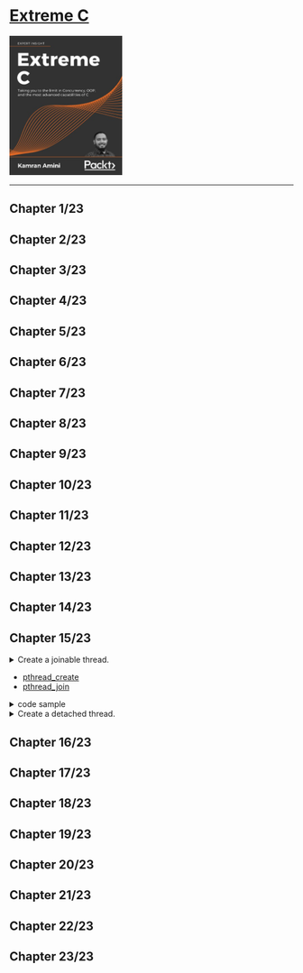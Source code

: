 # [Extreme C](https://www.amazon.com/Extreme-Taking-Concurrency-advanced-capabilities-ebook/dp/B07XYX6FQL/ref=sr_1_1?keywords=extreme+c&qid=1659089535&sr=8-1)
<img alt="9781789343625" src="../covers/9781789343625.jpg" width="200"/>


- - -

## Chapter 1/23
## Chapter 2/23
## Chapter 3/23
## Chapter 4/23
## Chapter 5/23
## Chapter 6/23
## Chapter 7/23
## Chapter 8/23
## Chapter 9/23
## Chapter 10/23
## Chapter 11/23
## Chapter 12/23
## Chapter 13/23
## Chapter 14/23
## Chapter 15/23

<details>
<summary>Create a joinable thread.</summary>

</details>

* [pthread\_create]()
* [pthread\_join]()

<details>
<summary>code sample</summary>

```c
#include <stdio.h>
#include <errno.h>
#include <pthread.h>

void* handler(void*);

int main(void)
{
    pthread_t thread;

    if (pthread_create(&thread, NULL, handler, NULL))
        return(errno);

    if (pthread_join(thread, NULL))
        return(errno);
}

void* handler(void* arg)
{
    (void)arg;
    printf("working thread\n");
    return NULL;
}
```
</details>

<details>
<summary>Create a detached thread.</summary>

</details>

## Chapter 16/23
## Chapter 17/23
## Chapter 18/23
## Chapter 19/23
## Chapter 20/23
## Chapter 21/23
## Chapter 22/23
## Chapter 23/23
